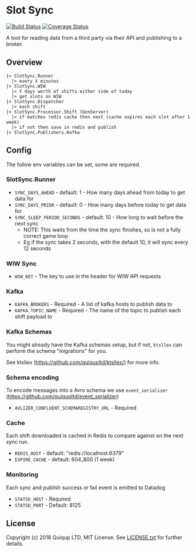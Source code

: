 # Slot Sync

[![Build Status](https://travis-ci.org/quiqupltd/slot_sync.svg?branch=master)](https://travis-ci.org/quiqupltd/slot_sync)
[![Coverage Status](https://coveralls.io/repos/github/quiqupltd/slot_sync/badge.svg?branch=master)](https://coveralls.io/github/quiqupltd/slot_sync?branch=master)

A tool for reading data from a third party via their API and publishing to a broker.

## Overview

```
|> SlotSync.Runner
  |> every X minutes
|> SlotSync.WIW
  |> Y days worth of shifts either side of today
  |> get slots on WIW
|> SlotSync.Dispatcher
  |> each shift
|> SlotSync.Processor.Shift (GenServer)
  |> if matches redis cache then next (cache expires each slot after 1 week)
  |> if not then save in redis and publish
|> SlotSync.Publishers.Kafka
```

## Config

The follow env variables can be set, some are required.

### SlotSync.Runner

* `SYNC_DAYS_AHEAD` - default: 1 - How many days ahead from today to get data for
* `SYNC_DAYS_PRIOR` - default: 0 - How many days before today to get data for
* `SYNC_SLEEP_PERIOD_SECONDS` - default: 10 - How long to wait before the next sync
    * NOTE: This waits from the time the sync finishes, so is not a fully correct game loop
    * Eg if the sync takes 2 seconds, with the default 10, it will sync every 12 seconds

### WIW Sync

* `WIW_KEY` - The key to use in the header for WIW API requests

### Kafka

* `KAFKA_BROKERS` - Required - A list of kafka hosts to publish data to
* `KAFKA_TOPIC_NAME` - Required - The name of the topic to publish each shift payload to

### Kafka Schemas

You might already have the Kafka schemas setup, but if not, `ktsllex` can perform the schema "migrations" for you.

See ktsllex (https://github.com/quiqupltd/ktsllex/) for more info.

### Schema encoding

To encode messages into a Avro schema we use `event_serializer` (https://github.com/quiqupltd/event_serializer)

* `AVLIZER_CONFLUENT_SCHEMAREGISTRY_URL` - Required

### Cache

Each shift downloaded is cached in Redis to compare against on the next sync run.

* `REDIS_HOST` - default: "redis://localhost:6379"
* `EXPIRE_CACHE` - default: 604_800 (1 week)

### Monitoring

Each sync and publish success or fail event is emitted to Datadog

* `STATSD_HOST` - Required
* `STATSD_PORT` - Default: 8125

## License

Copyright (c) 2018 Quiqup LTD, MIT License.
See [LICENSE.txt](https://github.com/quiqupltd/slot_sync/blob/master/LICENSE) for further details.
